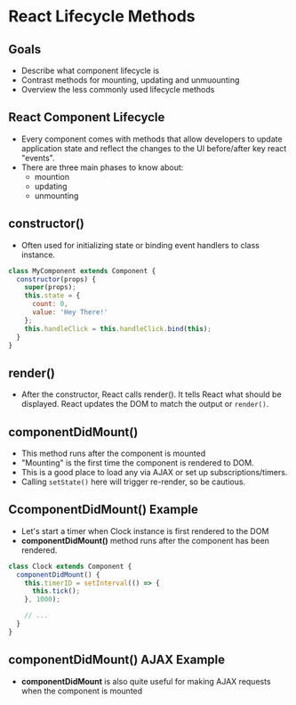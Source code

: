 # React Lifecycle Methods

## Goals

- Describe what component lifecycle is
- Contrast methods for mounting, updating and unmuounting
- Overview the less commonly used lifecycle methods

## React Component Lifecycle

- Every component comes with methods that allow developers to update application state and reflect the changes to the UI before/after key react "events".
- There are three main phases to know about:
  - mountion
  - updating
  - unmounting

## constructor()

- Often used for initializing state or binding event handlers to class instance.

```js
class MyComponent extends Component {
  constructor(props) {
    super(props);
    this.state = {
      count: 0,
      value: 'Hey There!'
    };
    this.handleClick = this.handleClick.bind(this);
  }
}
```

## render()

- After the constructor, React calls render(). It tells React what should be displayed. React updates the DOM to match the output or `render()`.

## componentDidMount()

- This method runs after the component is mounted
- "Mounting" is the first time the component is rendered to DOM.
- This is a good place to load any via AJAX or set up subscriptions/timers.
- Calling `setState()` here will trigger re-render, so be cautious.


## CcomponentDidMount() Example

- Let's start a timer when Clock instance is first rendered to the DOM 
- **componentDidMount()** method runs after the component has been rendered.

```js
class Clock extends Component {
  componentDidMount() {
    this.timerID = setInterval(() => {
      this.tick();
    }, 1000);

    // ...
  }
}

```

## componentDidMount() AJAX Example

- **componentDidMount** is also quite useful for making AJAX requests when the component is mounted